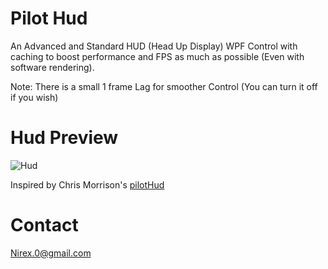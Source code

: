 # Pilot Hud
An Advanced and Standard HUD (Head Up Display) WPF Control with caching to boost performance and FPS as much as possible (Even with software rendering).

Note: There is a small 1 frame Lag for smoother Control (You can turn it off if you wish)

# Hud Preview
![Hud](https://raw.githubusercontent.com/nirex0/PilotHud/master/res/Hud.png)

Inspired by Chris Morrison's [pilotHud](https://github.com/Chris-morrison/pilotHud) 

# Contact

Nirex.0@gmail.com
